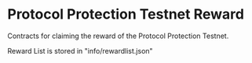 # Protocol Protection Testnet Reward

Contracts for claiming the reward of the Protocol Protection Testnet.

Reward List is stored in "info/rewardlist.json"
